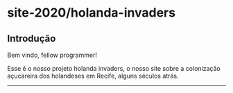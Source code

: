 # site-2020/holanda-invaders



## Introdução
Bem vindo, fellow programmer!

Esse é o nosso projeto holanda invaders, o nosso site sobre a colonização açucareira dos holandeses em Recife, alguns séculos atrás.

-----------------------------------------------------------------------------------------------------------------------------------------------------------------------------------
